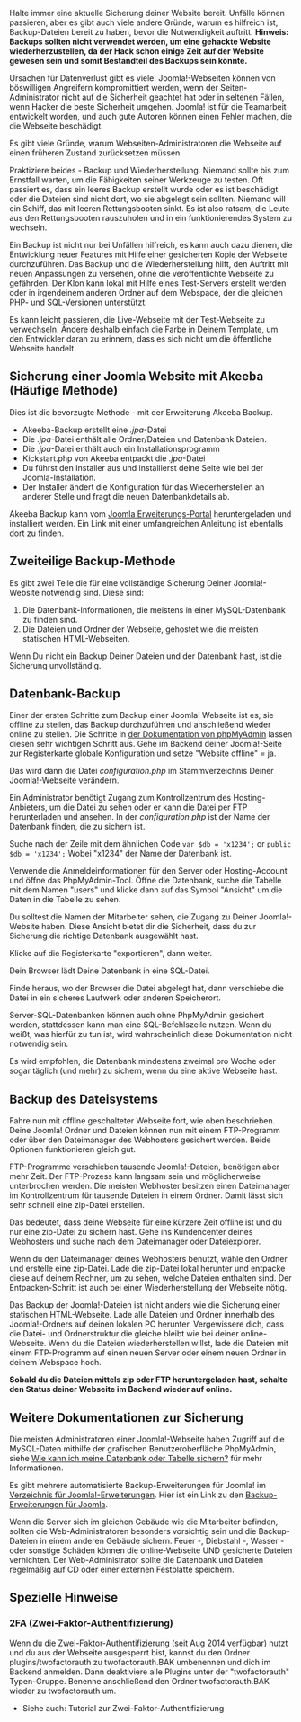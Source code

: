 <!-- Filename: Backup_Basics_for_a_Joomla!_Web_Site / Display title: Backup-Grundlagen für eine Joomla!-Webseite -->

Halte immer eine aktuelle Sicherung deiner Website bereit. Unfälle
können passieren, aber es gibt auch viele andere Gründe, warum es
hilfreich ist, Backup-Dateien bereit zu haben, bevor die Notwendigkeit
auftritt. **Hinweis: Backups sollten nicht verwendet werden, um eine
gehackte Website wiederherzustellen, da der Hack schon einige Zeit auf
der Website gewesen sein und somit Bestandteil des Backups sein
könnte.**

Ursachen für Datenverlust gibt es viele. Joomla!-Webseiten können von
böswilligen Angreifern kompromittiert werden, wenn der
Seiten-Administrator nicht auf die Sicherheit geachtet hat oder in
seltenen Fällen, wenn Hacker die beste Sicherheit umgehen. Joomla! ist
für die Teamarbeit entwickelt worden, und auch gute Autoren können einen
Fehler machen, die die Webseite beschädigt.

Es gibt viele Gründe, warum Webseiten-Administratoren die Webseite auf
einen früheren Zustand zurücksetzen müssen.

Praktiziere beides - Backup und Wiederherstellung. Niemand sollte bis
zum Ernstfall warten, um die Fähigkeiten seiner Werkzeuge zu testen. Oft
passiert es, dass ein leeres Backup erstellt wurde oder es ist
beschädigt oder die Dateien sind nicht dort, wo sie abgelegt sein
sollten. Niemand will ein Schiff, das mit leeren Rettungsbooten sinkt.
Es ist also ratsam, die Leute aus den Rettungsbooten rauszuholen und in
ein funktionierendes System zu wechseln.

Ein Backup ist nicht nur bei Unfällen hilfreich, es kann auch dazu
dienen, die Entwicklung neuer Features mit Hilfe einer gesicherten Kopie
der Webseite durchzuführen. Das Backup und die Wiederherstellung hilft,
den Auftritt mit neuen Anpassungen zu versehen, ohne die veröffentlichte
Webseite zu gefährden. Der Klon kann lokal mit Hilfe eines Test-Servers
erstellt werden oder in irgendeinem anderen Ordner auf dem Webspace, der
die gleichen PHP- und SQL-Versionen unterstützt.

Es kann leicht passieren, die Live-Webseite mit der Test-Webseite zu
verwechseln. Ändere deshalb einfach die Farbe in Deinem Template, um den
Entwickler daran zu erinnern, dass es sich nicht um die öffentliche
Webseite handelt.

## Sicherung einer Joomla Website mit Akeeba (Häufige Methode)

Dies ist die bevorzugte Methode - mit der Erweiterung Akeeba Backup.

- Akeeba-Backup erstellt eine *.jpa*-Datei
- Die *.jpa*-Datei enthält alle Ordner/Dateien und Datenbank Dateien.
- Die *.jpa*-Datei enthält auch ein Installationsprogramm
- Kickstart.php von Akeeba entpackt die *.jpa*-Datei
- Du führst den Installer aus und installierst deine Seite wie bei der
  Joomla-Installation.
- Der Installer ändert die Konfiguration für das Wiederherstellen an
  anderer Stelle und fragt die neuen Datenbankdetails ab.

Akeeba Backup kann vom <a
href="https://extensions.joomla.org/extensions/extension/access-a-security/site-security/akeeba-backup/"
class="external text" target="_blank" rel="noreferrer noopener">Joomla
Erweiterungs-Portal</a> heruntergeladen und installiert werden. Ein Link
mit einer umfangreichen Anleitung ist ebenfalls dort zu finden.

## Zweiteilige Backup-Methode

Es gibt zwei Teile die für eine vollständige Sicherung Deiner
Joomla!-Website notwendig sind. Diese sind:

1.  Die Datenbank-Informationen, die meistens in einer MySQL-Datenbank
    zu finden sind.
2.  Die Dateien und Ordner der Webseite, gehostet wie die meisten
    statischen HTML-Webseiten.

Wenn Du nicht ein Backup Deiner Dateien und der Datenbank hast, ist die
Sicherung unvollständig.

## Datenbank-Backup

Einer der ersten Schritte zum Backup einer Joomla! Webseite ist es, sie
offline zu stellen, das Backup durchzuführen und anschließend wieder
online zu stellen. Die Schritte in
<a href="https://docs.phpmyadmin.net/en/latest/index.html"
class="external text" target="_blank"
rel="nofollow noreferrer noopener">der Dokumentation von phpMyAdmin</a>
lassen diesen sehr wichtigen Schritt aus. Gehe im Backend deiner
Joomla!-Seite zur Registerkarte globale Konfiguration und setze "Website
offline" = ja.

Das wird dann die Datei *configuration.php* im Stammverzeichnis Deiner
Joomla!-Webseite verändern.

Ein Administrator benötigt Zugang zum Kontrollzentrum des
Hosting-Anbieters, um die Datei zu sehen oder er kann die Datei per FTP
herunterladen und ansehen. In der *configuration.php* ist der Name der
Datenbank finden, die zu sichern ist.

Suche nach der Zeile mit dem ähnlichen Code `var $db = 'x1234';` or
`public $db = 'x1234';` Wobei "x1234" der Name der Datenbank ist.

Verwende die Anmeldeinformationen für den Server oder Hosting-Account
und öffne das PhpMyAdmin-Tool. Öffne die Datenbank, suche die Tabelle
mit dem Namen "users" und klicke dann auf das Symbol "Ansicht" um die
Daten in die Tabelle zu sehen.

Du solltest die Namen der Mitarbeiter sehen, die Zugang zu Deiner
Joomla!-Website haben. Diese Ansicht bietet dir die Sicherheit, dass du
zur Sicherung die richtige Datenbank ausgewählt hast.

Klicke auf die Registerkarte "exportieren", dann weiter.

Dein Browser lädt Deine Datenbank in eine SQL-Datei.

Finde heraus, wo der Browser die Datei abgelegt hat, dann verschiebe die
Datei in ein sicheres Laufwerk oder anderen Speicherort.

Server-SQL-Datenbanken können auch ohne PhpMyAdmin gesichert werden,
stattdessen kann man eine SQL-Befehlszeile nutzen. Wenn du weißt, was
hierfür zu tun ist, wird wahrscheinlich diese Dokumentation nicht
notwendig sein.

Es wird empfohlen, die Datenbank mindestens zweimal pro Woche oder sogar
täglich (und mehr) zu sichern, wenn du eine aktive Webseite hast.

## Backup des Dateisystems

Fahre nun mit offline geschalteter Webseite fort, wie oben beschrieben.
Deine Joomla! Ordner und Dateien können nun mit einem FTP-Programm oder
über den Dateimanager des Webhosters gesichert werden. Beide Optionen
funktionieren gleich gut.

FTP-Programme verschieben tausende Joomla!-Dateien, benötigen aber mehr
Zeit. Der FTP-Prozess kann langsam sein und möglicherweise unterbrochen
werden. Die meisten Webhoster besitzen einen Dateimanager im
Kontrollzentrum für tausende Dateien in einem Ordner. Damit lässt sich
sehr schnell eine zip-Datei erstellen.

Das bedeutet, dass deine Webseite für eine kürzere Zeit offline ist und
du nur eine zip-Datei zu sichern hast. Gehe ins Kundencenter deines
Webhosters und suche nach dem Dateimanager oder Dateiexplorer.

Wenn du den Dateimanager deines Webhosters benutzt, wähle den Ordner und
erstelle eine zip-Datei. Lade die zip-Datei lokal herunter und entpacke
diese auf deinem Rechner, um zu sehen, welche Dateien enthalten sind.
Der Entpacken-Schritt ist auch bei einer Wiederherstellung der Webseite
nötig.

Das Backup der Joomla!-Dateien ist nicht anders wie die Sicherung einer
statischen HTML-Webseite. Lade alle Dateien und Ordner innerhalb des
Joomla!-Ordners auf deinen lokalen PC herunter. Vergewissere dich, dass
die Datei- und Ordnerstruktur die gleiche bleibt wie bei deiner
online-Webseite. Wenn du die Dateien wiederherstellen willst, lade die
Dateien mit einem FTP-Programm auf einen neuen Server oder einem neuen
Ordner in deinem Webspace hoch.

**Sobald du die Dateien mittels zip oder FTP heruntergeladen hast,
schalte den Status deiner Webseite im Backend wieder auf online.**

## Weitere Dokumentationen zur Sicherung

Die meisten Administratoren einer Joomla!-Webseite haben Zugriff auf die
MySQL-Daten mithilfe der grafischen Benutzeroberfläche PhpMyAdmin, siehe
<a
href="https://phpmyadmin.readthedocs.org/de/latest/faq.html#how-can-i-backup-my-database-or-table"
class="external text" target="_blank"
rel="nofollow noreferrer noopener">Wie kann ich meine Datenbank oder
Tabelle sichern?</a> für mehr Informationen.

Es gibt mehrere automatisierte Backup-Erweiterungen für Joomla! im
<a href="http://extensions.joomla.org" class="external text"
target="_blank" rel="noreferrer noopener">Verzeichnis für
Joomla!-Erweiterungen</a>. Hier ist ein Link zu den <a
href="http://extensions.joomla.org/extensions/extension?searchall=backup&amp;controller=filter"
class="external text" target="_blank"
rel="noreferrer noopener">Backup-Erweiterungen für Joomla</a>.

Wenn die Server sich im gleichen Gebäude wie die Mitarbeiter befinden,
sollten die Web-Administratoren besonders vorsichtig sein und die
Backup-Dateien in einem anderen Gebäude sichern. Feuer -, Diebstahl -,
Wasser - oder sonstige Schäden können die online-Webseite UND gesicherte
Dateien vernichten. Der Web-Administrator sollte die Datenbank und
Dateien regelmäßig auf CD oder einer externen Festplatte speichern.

## Spezielle Hinweise

### 2FA (Zwei-Faktor-Authentifizierung)

Wenn du die Zwei-Faktor-Authentifizierung (seit Aug 2014 verfügbar)
nutzt und du aus der Webseite ausgesperrt bist, kannst du den Ordner
plugins/twofactorauth zu twofactorauth.BAK umbenennen und dich im
Backend anmelden. Dann deaktiviere alle Plugins unter der
"twofactorauth" Typen-Gruppe. Benenne anschließend den Ordner
twofactorauth.BAK wieder zu twofactorauth um.

- Siehe auch:  Tutorial zur
  Zwei-Faktor-Authentifizierung
